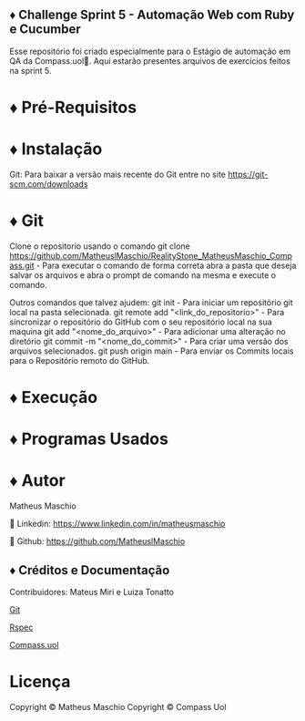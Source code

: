 ## ♦️ Challenge Sprint 5 - Automação Web com Ruby e Cucumber
Esse repositório foi criado especialmente para o Estágio de automação em QA da Compass.uol🧭.
Aqui estarão presentes arquivos de exercícios feitos na sprint 5.

# ♦️ Pré-Requisitos

# ♦️ Instalação
Git: Para baixar a versão mais recente do Git entre no site https://git-scm.com/downloads



# ♦️ Git
Clone o repositorio usando o comando git clone https://github.com/MatheuslMaschio/RealityStone_MatheusMaschio_Compass.git - Para executar o comando de forma correta abra a pasta que deseja salvar os arquivos e abra o prompt de comando na mesma e execute o comando.

Outros comandos que talvez ajudem:
git init - Para iniciar um repositório git local na pasta selecionada.
git remote add "<link_do_repositorio>" - Para sincronizar o repositório do GitHub com o seu repositório local na sua maquina 
git add "<nome_do_arquivo>" -  Para adicionar uma alteração no diretório
git commit -m "<nome_do_commit>" - Para criar uma versão dos arquivos selecionados.
git push origin main - Para enviar os Commits locais para o Repositório remoto do GitHub.


# ♦️ Execução 



# ♦️ Programas Usados


# ♦️ Autor 
Matheus Maschio

 🔗 Linkedin: https://www.linkedin.com/in/matheusmaschio
 
 🔗 Github: https://github.com/MatheuslMaschio
 
 ## ♦️ Créditos e Documentação
 Contribuidores: Mateus Miri e Luiza Tonatto
 
 [Git](https://git-scm.com)
 
 
 [Rspec](https://rspec.info)
 
 
 [Compass.uol](https://compass.uol)
 
 # Licença
 Copyright © Matheus Maschio
 Copyright © Compass Uol

